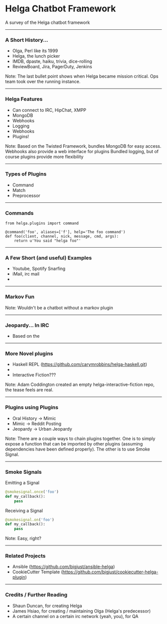 # Helga Chatbot Framework

A survey of the Helga chatbot framework

---

### A Short History...

- Olga, Perl like its 1999
- Helga, the lunch picker
- IMDB, dpaste, haiku, trivia, dice-rolling
- ReviewBoard, Jira, PagerDuty, Jenkins

Note:
The last bullet point shows when Helga became mission critical. Ops team took
over the running instance.

---

### Helga Features

- Can connect to IRC, HipChat, XMPP
- MongoDB
- Webhooks
- Logging
- Webhooks
- Plugins!

Note:
Based on the Twisted Framework, bundles MongoDB for easy access.
Webhooks also provide a web interface for plugins
Bundled logging, but of course plugins provide more flexibility

---

### Types of Plugins

- Command
- Match
- Preprocessor

---

### Commands

```
from helga.plugins import command

@command('foo', aliases=['f'], help='The foo command')
def foo(client, channel, nick, message, cmd, args):
    return u'You said "helga foo"'
```

---

### A Few Short (and useful) Examples

- Youtube, Spotify Snarfing
- iMail, irc mail
-

---

### Markov Fun


Note:
Wouldn't be a chatbot without a markov plugin


---

### Jeopardy... In IRC

- Based on the

---

### More Novel plugins

- Haskell REPL (https://github.com/carymrobbins/helga-haskell.git)
-
- Interactive Fiction???

Note:
Adam Coddington created an empty helga-interactive-fiction repo, the tease feels
are real.

---

### Plugins using Plugins

- Oral History -> Mimic
- Mimic -> Reddit Posting
- Jeopardy -> Urban Jeopardy

Note:
There are a couple ways to chain plugins together. One is to simply expose a
function that can be imported by other plugins (assuming dependencies have been
defined properly). The other is to use Smoke Signal.

---

### Smoke Signals

Emitting a Signal

``` python
@smokesignal.once('foo')
def my_callback():
    pass
```

Receiving a Signal

``` python
@smokesignal.on('foo')
def my_callback():
    pass
```

Note:
Easy, right?

---

### Related Projects

- Ansible (https://github.com/bigjust/ansible-helga)
- CookieCutter Template (https://github.com/bigjust/cookiecutter-helga-plugin)

---

### Credits / Further Reading

- Shaun Duncan, for creating Helga
- James Hsiao, for creating / maintaining Olga (Helga's predecessor)
- A certain channel on a certain irc network (yeah, you), for QA
